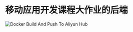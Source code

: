 # 移动应用开发课程大作业的后端

![Docker Build And Push To Aliyun Hub](https://github.com/Yuki0227/android-web/workflows/Docker%20Build%20And%20Push%20To%20Aliyun%20Hub/badge.svg)

